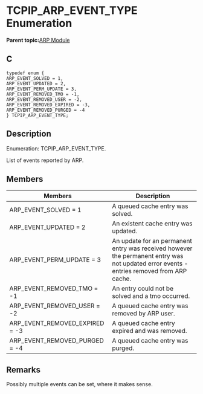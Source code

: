 # TCPIP\_ARP\_EVENT\_TYPE Enumeration

**Parent topic:**[ARP Module](GUID-3DCBF1EB-5623-4419-B244-DDD9B01704EE.md)

## C

```
typedef enum {
ARP_EVENT_SOLVED = 1,
ARP_EVENT_UPDATED = 2,
ARP_EVENT_PERM_UPDATE = 3,
ARP_EVENT_REMOVED_TMO = -1,
ARP_EVENT_REMOVED_USER = -2,
ARP_EVENT_REMOVED_EXPIRED = -3,
ARP_EVENT_REMOVED_PURGED = -4
} TCPIP_ARP_EVENT_TYPE;
```

## Description

Enumeration: TCPIP\_ARP\_EVENT\_TYPE.

List of events reported by ARP.

## Members

|Members|Description|
|-------|-----------|
|ARP\_EVENT\_SOLVED = 1|A queued cache entry was solved.|
|ARP\_EVENT\_UPDATED = 2|An existent cache entry was updated.|
|ARP\_EVENT\_PERM\_UPDATE = 3|An update for an permanent entry was received however the permanent entry was not updated error events - entries removed from ARP cache.|
|ARP\_EVENT\_REMOVED\_TMO = -1|An entry could not be solved and a tmo occurred.|
|ARP\_EVENT\_REMOVED\_USER = -2|A queued cache entry was removed by ARP user.|
|ARP\_EVENT\_REMOVED\_EXPIRED = -3|A queued cache entry expired and was removed.|
|ARP\_EVENT\_REMOVED\_PURGED = -4|A queued cache entry was purged.|

## Remarks

Possibly multiple events can be set, where it makes sense.

